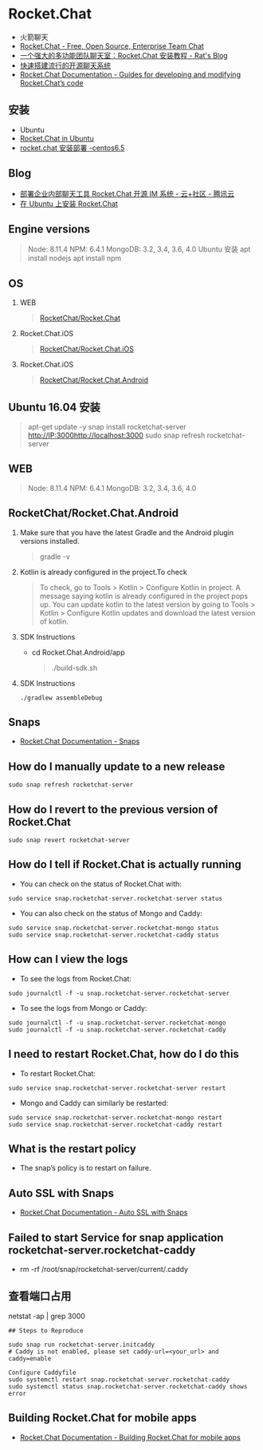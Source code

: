 # Rocket.Chat

- 火箭聊天
- [Rocket.Chat - Free, Open Source, Enterprise Team Chat](https://rocket.chat/)
- [一个强大的多功能团队聊天室：Rocket.Chat 安装教程 - Rat's Blog](https://www.moerats.com/archives/530/)
- [快速搭建流行的开源聊天系统](https://www.youtube.com/watch?v=iaAot5K2sps)
- [Rocket.Chat Documentation - Guides for developing and modifying Rocket.Chat’s code](https://rocket.chat/docs/)

## 安装

- Ubuntu
- [Rocket.Chat in Ubuntu](https://rocket.chat/docs/installation/manual-installation/ubuntu/)
- [rocket.chat 安装部署 -centos6.5](https://blog.csdn.net/wyl9527/article/details/79397074)

## Blog

- [部署企业内部聊天工具 Rocket.Chat 开源 IM 系统 - 云+社区 - 腾讯云](https://cloud.tencent.com/developer/article/1333782)
- [在 Ubuntu 上安装 Rocket.Chat](https://blog.biezhi.me/2018/11/installing-rocketchat-with-ubuntu.html)

## Engine versions

> Node: 8.11.4
> NPM: 6.4.1
> MongoDB: 3.2, 3.4, 3.6, 4.0
> Ubuntu 安装
> apt install nodejs
> apt install npm

## OS

1. WEB

   > [RocketChat/Rocket.Chat](https://github.com/RocketChat/Rocket.Chat)

2. Rocket.Chat.iOS

   > [RocketChat/Rocket.Chat.iOS](https://github.com/RocketChat/Rocket.Chat.iOS)

3. Rocket.Chat.iOS

   > [RocketChat/Rocket.Chat.Android](https://github.com/RocketChat/Rocket.Chat.Android)

## Ubuntu 16.04 安装

> apt-get update -y
> snap install rocketchat-server
> <http://IP:3000><http://localhost:3000>
> sudo snap refresh rocketchat-server

## WEB

> Node: 8.11.4
> NPM: 6.4.1
> MongoDB: 3.2, 3.4, 3.6, 4.0

## RocketChat/Rocket.Chat.Android

1. Make sure that you have the latest Gradle and the Android plugin versions installed.

   > gradle -v

2. Kotlin is already configured in the project.To check

   > To check, go to Tools > Kotlin > Configure Kotlin in project. A message saying kotlin is already configured in the project pops up. You can update kotlin to the latest version by going to Tools > Kotlin > Configure Kotlin updates and download the latest version of kotlin.

3. SDK Instructions

   - cd Rocket.Chat.Android/app
     > ./build-sdk.sh

4. SDK Instructions

   ```shell
   ./gradlew assembleDebug
   ```

## Snaps

- [Rocket.Chat Documentation - Snaps](https://rocket.chat/docs/installation/manual-installation/ubuntu/snaps/)

## How do I manually update to a new release

```shell
sudo snap refresh rocketchat-server
```

## How do I revert to the previous version of Rocket.Chat

```shell
sudo snap revert rocketchat-server
```

## How do I tell if Rocket.Chat is actually running

- You can check on the status of Rocket.Chat with:

```shell
sudo service snap.rocketchat-server.rocketchat-server status
```

- You can also check on the status of Mongo and Caddy:

```shell
sudo service snap.rocketchat-server.rocketchat-mongo status
sudo service snap.rocketchat-server.rocketchat-caddy status
```

## How can I view the logs

- To see the logs from Rocket.Chat:

```shell
sudo journalctl -f -u snap.rocketchat-server.rocketchat-server
```

- To see the logs from Mongo or Caddy:

```shell
sudo journalctl -f -u snap.rocketchat-server.rocketchat-mongo
sudo journalctl -f -u snap.rocketchat-server.rocketchat-caddy
```

## I need to restart Rocket.Chat, how do I do this

- To restart Rocket.Chat:

```shell
sudo service snap.rocketchat-server.rocketchat-server restart
```

- Mongo and Caddy can similarly be restarted:

```shell
sudo service snap.rocketchat-server.rocketchat-mongo restart
sudo service snap.rocketchat-server.rocketchat-caddy restart
```

## What is the restart policy

- The snap’s policy is to restart on failure.

## Auto SSL with Snaps

- [Rocket.Chat Documentation - Auto SSL with Snaps](https://rocket.chat/docs/installation/manual-installation/ubuntu/snaps/autossl/)

## Failed to start Service for snap application rocketchat-server.rocketchat-caddy

- rm -rf /root/snap/rocketchat-server/current/.caddy

## 查看端口占用

netstat -ap | grep 3000

```shell
## Steps to Reproduce
```

```shell
sudo snap run rocketchat-server.initcaddy
# Caddy is not enabled, please set caddy-url=<your_url> and caddy=enable

Configure Caddyfile
sudo systemctl restart snap.rocketchat-server.rocketchat-caddy
sudo systemctl status snap.rocketchat-server.rocketchat-caddy shows error
```

## Building Rocket.Chat for mobile apps

- [Rocket.Chat Documentation  - Building Rocket.Chat for mobile apps](https://rocket.chat/docs/developer-guides/mobile-apps/)
